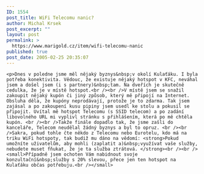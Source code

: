```yaml
---
ID: 1554
post_title: WiFi Telecomu nanic?
author: Michal Krsek
post_excerpt: ""
layout: post
permalink: >
  https://www.marigold.cz/item/wifi-telecomu-nanic
published: true
post_date: 2005-02-25 20:35:07
---
```

	<p>Dnes v poledne jsme měl nějaký byznys&nbsp;v okolí Kulaťáku. I byla potřeba konektivita. Vědouc, že existuje nějaký hotspot v KFC, neváhal jsem a došel jsem (i s partnery)&nbsp;tam. Na dveřích je skutečně cedulka, že je v místě hotspot.<br /><br />V místě jsem se snažil zakoupit nějaký kupón či jiný způsob, který mě připojí na Internet. Obsluha děla, že kupóny neprodávají, protože je to zdarma. Tak jsem zajásal a po zakoupení kusu pipiny jsem usedl ke stolu a pokusil se připojit. Uvítal mě hotspot Telecomu (s SSID telecom) a po zadání libovolného URL mi vyplivl stránku s přihlášením, která po mě chtěla kupón. <br /><br />Takže finále dopadlo tak, že jsme zašli do kanceláře, Telecom neudělal žádný byznys a byl to opruz. <br /><br />Sakra, pokud tohle čte někdo z Telecomu nebo Eurotelu, kdo má na triku WiFi hotspoty, tak budiž mu dáno na vědomí: <strong>Pokud umožníte uživatelům, aby mohli (zaplatit a)&nbsp;využívat vaše služby, nebudete muset fňukat, že je ta služba ztrátová. </strong><br /><br /><small>Případně jsem ochoten Vám nabidnout svoje konzultační&nbsp;služby s 20% slevou, přece jen ten hotspot na Kulaťáku občas potřebuju.<br /></small>
</p>